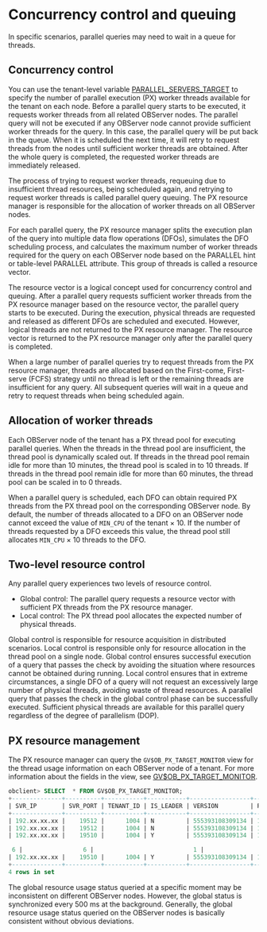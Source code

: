 # Concurrency control and queuing

In specific scenarios, parallel queries may need to wait in a queue for threads. 

## Concurrency control

You can use the tenant-level variable [PARALLEL_SERVERS_TARGET](400.parallel-parameter-tuning.md) to specify the number of parallel execution (PX) worker threads available for the tenant on each node. Before a parallel query starts to be executed, it requests worker threads from all related OBServer nodes. The parallel query will not be executed if any OBServer node cannot provide sufficient worker threads for the query. In this case, the parallel query will be put back in the queue. When it is scheduled the next time, it will retry to request threads from the nodes until sufficient worker threads are obtained. After the whole query is completed, the requested worker threads are immediately released. 

The process of trying to request worker threads, requeuing due to insufficient thread resources, being scheduled again, and retrying to request worker threads is called parallel query queuing. The PX resource manager is responsible for the allocation of worker threads on all OBServer nodes. 

For each parallel query, the PX resource manager splits the execution plan of the query into multiple data flow operations (DFOs), simulates the DFO scheduling process, and calculates the maximum number of worker threads required for the query on each OBServer node based on the PARALLEL hint or table-level PARALLEL attribute. This group of threads is called a resource vector. 

The resource vector is a logical concept used for concurrency control and queuing. After a parallel query requests sufficient worker threads from the PX resource manager based on the resource vector, the parallel query starts to be executed. During the execution, physical threads are requested and released as different DFOs are scheduled and executed. However, logical threads are not returned to the PX resource manager. The resource vector is returned to the PX resource manager only after the parallel query is completed. 

When a large number of parallel queries try to request threads from the PX resource manager, threads are allocated based on the First-come, First-serve (FCFS) strategy until no thread is left or the remaining threads are insufficient for any query. All subsequent queries will wait in a queue and retry to request threads when being scheduled again. 

## Allocation of worker threads

Each OBServer node of the tenant has a PX thread pool for executing parallel queries. When the threads in the thread pool are insufficient, the thread pool is dynamically scaled out. If threads in the thread pool remain idle for more than 10 minutes, the thread pool is scaled in to 10 threads. If threads in the thread pool remain idle for more than 60 minutes, the thread pool can be scaled in to 0 threads. 

When a parallel query is scheduled, each DFO can obtain required PX threads from the PX thread pool on the corresponding OBServer node. By default, the number of threads allocated to a DFO on an OBServer node cannot exceed the value of `MIN_CPU` of the tenant × 10. If the number of threads requested by a DFO exceeds this value, the thread pool still allocates `MIN_CPU` × 10 threads to the DFO. 

## Two-level resource control

Any parallel query experiences two levels of resource control.

* Global control: The parallel query requests a resource vector with sufficient PX threads from the PX resource manager. 
* Local control: The PX thread pool allocates the expected number of physical threads. 

Global control is responsible for resource acquisition in distributed scenarios. Local control is responsible only for resource allocation in the thread pool on a single node. Global control ensures successful execution of a query that passes the check by avoiding the situation where resources cannot be obtained during running. Local control ensures that in extreme circumstances, a single DFO of a query will not request an excessively large number of physical threads, avoiding waste of thread resources. A parallel query that passes the check in the global control phase can be successfully executed. Sufficient physical threads are available for this parallel query regardless of the degree of parallelism (DOP). 

## PX resource management

The PX resource manager can query the `GV$OB_PX_TARGET_MONITOR` view for the thread usage information on each OBServer node of a tenant. For more information about the fields in the view, see [GV$OB_PX_TARGET_MONITOR](../../../../700.system-views/400.system-view-of-mysql-mode/300.performance-view-of-mysql-mode/2900.gv-ob_px_target_monitor-of-mysql-mode.md). 

```sql
obclient> SELECT  * FROM GV$OB_PX_TARGET_MONITOR;
+--------------+----------+-----------+-----------+-----------------+--------------+-----------+-------------+------------------+-------------------+------------------------------+
| SVR_IP       | SVR_PORT | TENANT_ID | IS_LEADER | VERSION         | PEER_IP      | PEER_PORT | PEER_TARGET | PEER_TARGET_USED | LOCAL_TARGET_USED | LOCAL_PARALLEL_SESSION_COUNT |
+--------------+----------+-----------+-----------+-----------------+--------------+-----------+-------------+------------------+-------------------+------------------------------+
| 192.xx.xx.xx |    19512 |      1004 | N         | 555393108309134 | 192.xx.xx.xx |     19510 |          10 |                6 |                 0 |                            0 |
| 192.xx.xx.xx |    19512 |      1004 | N         | 555393108309134 | 192.xx.xx.xx |     19512 |          10 |                0 |                 0 |                            0 |
| 192.xx.xx.xx |    19510 |      1004 | Y         | 555393108309134 | 192.xx.xx.xx |     19510 |          10 |                

 6 |                 6 |                            1 |
| 192.xx.xx.xx |    19510 |      1004 | Y         | 555393108309134 | 192.xx.xx.xx |     19512 |          10 |                 0 |                 0 |                            1 |
+--------------+----------+-----------+-----------+-----------------+--------------+-----------+-------------+------------------+-------------------+------------------------------+
4 rows in set
```

The global resource usage status queried at a specific moment may be inconsistent on different OBServer nodes. However, the global status is synchronized every 500 ms at the background. Generally, the global resource usage status queried on the OBServer nodes is basically consistent without obvious deviations. 